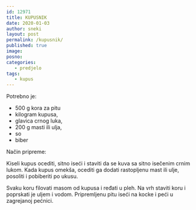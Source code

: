 ```yaml
---
id: 12971
title: KUPUSNIK
date: 2020-01-03
author: sneki
layout: post
permalink: /kupusnik/
published: true
image: 
posno: 
categories:
   - predjelo
tags:
   - kupus
---
```

Potrebno je:

* 500 g kora za pitu
* kilogram kupusa,
* glavica crnog luka,
* 200 g masti ili ulja,
* so 
* biber

Način pripreme:

Kiseli kupus ocediti, sitno iseći i staviti da se kuva sa sitno isečenim crnim lukom. Kada kupus omekša,
ocediti ga dodati rastopljenu mast ili ulje, posoliti i pobiberiti po ukusu. 

Svaku koru filovati masom od kupusa i ređati u pleh. Na vrh staviti koru i poprskati je uljem i vodom. Pripremljenu pitu iseći na kocke i peći u zagrejanoj pećnici.

 
  

